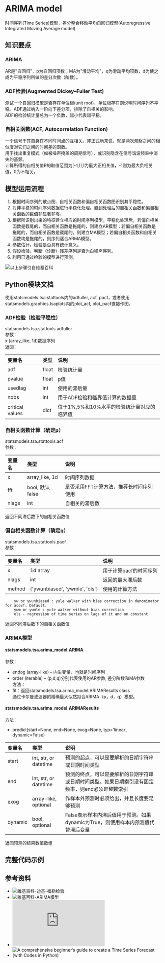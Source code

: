 # ARIMA model
时间序列(Time Series)模型，差分整合移动平均自回归模型(Autoregressive Integrated Moving Average model)  

## 知识要点
### ARIMA
AR是"自回归"，p为自回归项数；MA为"滑动平均"，q为滑动平均项数，d为使之成为平稳序列所做的差分次数（阶数）。  

### ADF检验(Augmented Dickey–Fuller Test)
测试一个自回归模型是否存在单位根(unit root)，单位根存在则说明时间序列不平稳。ADF通过纳入一阶向下差分项，排除了自相关的影响。  
ADF的检验统计量总为一个负数，越小代表越平稳。  

### 自相关函数(ACF, Autocorrelation Function)
一个信号于其自身在不同时间点的互相关。非正式地来说，就是两次观察之间的相似度对它们之间的时间差的函数。  
用于找出重复模式（如被噪声掩盖的周期信号），或识别隐含在信号谐波频率中消失的基频。  
计算所得的自相关值R的取值范围为[-1,1],1为最大正相关值，-1则为最大负相关值，0为不相关。 

## 模型运用流程 
1. 根据时间序列的散点图、自相关函数和偏自相关函数图识别其平稳性。
2. 对非平稳的时间序列数据进行平稳化处理。直到处理后的自相关函数和偏自相关函数的数值非显著非零。
3. 根据所识别出来的特征建立相应的时间序列模型。平稳化处理后，若偏自相关函数是截尾的，而自相关函数是拖尾的，则建立AR模型；若偏自相关函数是拖尾的，而自相关函数是截尾的，则建立MA模型；若偏自相关函数和自相关函数均是拖尾的，则序列适合ARMA模型。
4. 参数估计，检验是否具有统计意义。
5. 假设检验，判断（诊断）残差序列是否为白噪声序列。
6. 利用已通过检验的模型进行预测。

![以上步骤引自维基百科](https://zh.wikipedia.org/wiki/ARIMA%E6%A8%A1%E5%9E%8B)

## Python模块文档
使用statsmodels.tsa.stattools内的adfuller, acf, pacf，或者使用statsmodels.graphics.tsaplots内的plot_acf, plot_pacf直接作图。  

### ADF检验（检验平稳性）
statsmodels.tsa.stattools.adfuller  
参数：  
x (array_like, 1d)数据序列  
返回：  

|变量名|类型|说明|
|:---|:---|:---|
|adf|float|检验统计量|  
|pvalue|float|p值|  
|usedlag|int|使用的滞后量|  
|nobs|int|用于ADF检验和临界值计算的数据量|  
|critical values|dict|位于1%,5%和10%水平的检验统计量对应的临界值|  

### 自相关函数计算（确定p）
statsmodels.tsa.stattools.acf  
参数：  

|变量名|类型|说明|
|:---|:---|:---|
|x|array_like, 1d|时间序列数据|  
|fft|bool, 默认false|是否采用FFT计算方法，推荐长时间序列使用|  
|nlags|int|自相关的滞后数|

返回不同滞后数下的自相关函数值  

### 偏自相关函数计算（确定q）
statsmodels.tsa.stattools.pacf  
参数：  

|变量名|类型|说明|
|:---|:---|:---|
|x|1d array|用于计算pacf的时间序列|
|nlags|int|返回的最大滞后数|
|method|{'ywunbiased', 'ywmle', 'ols'}|使用的计算方法|

```
    yw or ywunbiased : yule walker with bias correction in denominator for acovf. Default.
    ywm or ywmle : yule walker without bias correction
    ols - regression of time series on lags of it and on constant
```
返回不同滞后数下的自相关函数值  

### ARIMA模型
#### statsmodels.tsa.arima_model.ARIMA  
参数：  
* endog (array-like) – 内生变量，也就是时间序列  
* order (iterable) – (p,d,q)分别代表使用的AR参数, 差分阶数和MA参数  
方法： 
* fit：返回statsmodels.tsa.arima_model.ARIMAResults class  
通过卡尔曼滤波器的精确最大似然拟合ARIMA（p，d，q）模型。  

#### statsmodels.tsa.arima_model.ARIMAResults  
方法：  
* predict(start=None, end=None, exog=None, typ='linear', dynamic=False)

|变量名|类型|说明|
|:---|:---|:---|
|start|int, str, or datetime|预测的起点，可以是要解析的日期字符串或日期时间类型|
|end|int, str, or datetime|预测的终点，可以是要解析的日期字符串或日期时间类型。如果日期索引没有固定频率，则end必须是整数索引|
|exog|array-like, optional|作样本外预测时必须给出，并且长度要足够预测|
|dynamic|bool, optional|False表示样本内滞后值用于预测。如果dynamic为True，则使用样本内预测值代替滞后变量|

返回预测的结果数值数组

## 完整代码示例


## 参考资料
* ![维基百科-迪基-福勒检验](https://zh.wikipedia.org/wiki/%E8%BF%AA%E5%9F%BA-%E7%A6%8F%E5%8B%92%E6%A3%80%E9%AA%8C)
* ![维基百科-ARIMA模型](https://zh.wikipedia.org/wiki/ARIMA%E6%A8%A1%E5%9E%8B)
* ![statsmodel相关模块文档](http://www.statsmodels.org/stable/py-modindex.html)
* ![A comprehensive beginner’s guide to create a Time Series Forecast (with Codes in Python)](https://www.analyticsvidhya.com/blog/2016/02/time-series-forecasting-codes-python/)
